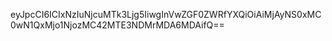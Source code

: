 eyJpcCI6ICIxNzIuNjcuMTk3Ljg5IiwgInVwZGF0ZWRfYXQiOiAiMjAyNS0xMC0wN1QxMjo1NjozMC42MTE3NDMrMDA6MDAifQ==